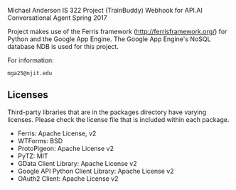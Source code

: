 Michael Anderson
IS 322 Project (TrainBuddy)
Webhook for API.AI Conversational Agent
Spring 2017


Project makes use of the Ferris framework (http://ferrisframework.org/) for Python and the Google App Engine.   The Google App Engine's NoSQL database NDB is used for this project.

For information:

    mga25@njit.edu
 

Licenses
-------

Third-party libraries that are in the packages directory have varying licenses. Please check the license file that is included within each package.

 * Ferris: Apache License, v2
 * WTForms: BSD
 * ProtoPigeon: Apache License v2
 * PyTZ: MIT
 * GData Client Library: Apache License v2
 * Google API Python Client Library: Apache License v2
 * OAuth2 Client: Apache License v2
